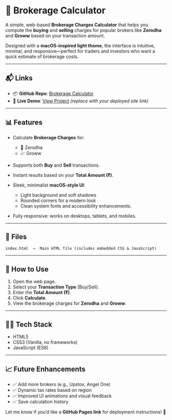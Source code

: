 # 🧮 Brokerage Calculator

A simple, web-based **Brokerage Charges Calculator** that helps you compute the **buying** and **selling** charges for popular brokers like **Zerodha** and **Groww** based on your transaction amount.

Designed with a **macOS-inspired light theme**, the interface is intuitive, minimal, and responsive—perfect for traders and investors who want a quick estimate of brokerage costs.

---

## 📬 Links

* 📦 **GitHub Repo**: [Brokerage Calculator](https://github.com/your-username/brokerage-calculator)
* 🚀 **Live Demo**: [View Project](#) *(replace with your deployed site link)*

---

## 📊 Features

* Calculate **Brokerage Charges** for:

  * 🏦 Zerodha
  * 📈 Groww
* Supports both **Buy** and **Sell** transactions.
* Instant results based on your **Total Amount (₹)**.
* Sleek, minimalist **macOS-style UI**:

  * Light background and soft shadows
  * Rounded corners for a modern look
  * Clean system fonts and accessibility enhancements.
* Fully responsive: works on desktops, tablets, and mobiles.

---

## 📂 Files

```
index.html  →  Main HTML file (includes embedded CSS & JavaScript)
```

---

## 🚀 How to Use

1. Open the web page.
2. Select your **Transaction Type** (Buy/Sell).
3. Enter the **Total Amount (₹)**.
4. Click **Calculate**.
5. View the brokerage charges for **Zerodha** and **Groww**.

---

## 🧑‍💻 Tech Stack

* HTML5
* CSS3 (Vanilla, no frameworks)
* JavaScript (ES6)

---

## 📈 Future Enhancements

* ✅ Add more brokers (e.g., Upstox, Angel One)
* ✅ Dynamic tax rates based on region
* ✅ Improved UI animations and visual feedback
* ✅ Save calculation history


Let me know if you’d like a **GitHub Pages link** for deployment instructions! 🚀
